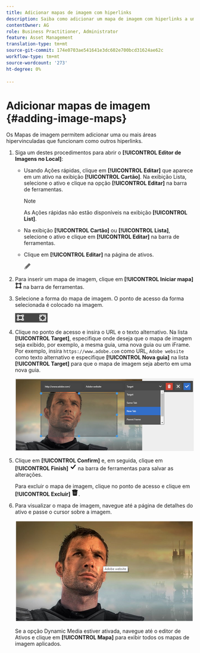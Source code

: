 ```yaml
---
title: Adicionar mapas de imagem com hiperlinks
description: Saiba como adicionar um mapa de imagem com hiperlinks a uma imagem.
contentOwner: AG
role: Business Practitioner, Administrator
feature: Asset Management
translation-type: tm+mt
source-git-commit: 174e0703ae541641e3dc602e700bcd31624ae62c
workflow-type: tm+mt
source-wordcount: '273'
ht-degree: 0%

---
```



# Adicionar mapas de imagem {#adding-image-maps}

Os Mapas de imagem permitem adicionar uma ou mais áreas hipervinculadas que funcionam como outros hiperlinks.

1. Siga um destes procedimentos para abrir o **[!UICONTROL Editor de Imagens no Local]**:

   * Usando Ações rápidas, clique em **[!UICONTROL Editar]** que aparece em um ativo na exibição **[!UICONTROL Cartão]**. Na exibição Lista, selecione o ativo e clique na opção **[!UICONTROL Editar]** na barra de ferramentas.

      >[!NOTE]
      >
      >As Ações rápidas não estão disponíveis na exibição **[!UICONTROL List]**.

   * Na exibição **[!UICONTROL Cartão]** ou **[!UICONTROL Lista]**, selecione o ativo e clique em **[!UICONTROL Editar]** na barra de ferramentas.
   * Clique em **[!UICONTROL Editar]** na página de ativos.

      ![opção de edição](assets/do-not-localize/edit_icon.png)

1. Para inserir um mapa de imagem, clique em **[!UICONTROL Iniciar mapa]** ![mapa de imagem](assets/do-not-localize/image-map-icon.png) na barra de ferramentas.
1. Selecione a forma do mapa de imagem. O ponto de acesso da forma selecionada é colocado na imagem.

   ![chlimage_1-422](assets/chlimage_1-422.png)

1. Clique no ponto de acesso e insira o URL e o texto alternativo. Na lista **[!UICONTROL Target]**, especifique onde deseja que o mapa de imagem seja exibido, por exemplo, a mesma guia, uma nova guia ou um iFrame. Por exemplo, insira `https://www.adobe.com` como URL, `Adobe website` como texto alternativo e especifique **[!UICONTROL Nova guia]** na lista **[!UICONTROL Target]** para que o mapa de imagem seja aberto em uma nova guia.

   ![chlimage_1-423](assets/chlimage_1-423.png)

1. Clique em **[!UICONTROL Confirm]** e, em seguida, clique em **[!UICONTROL Finish]** ![selecione check done](assets/do-not-localize/check-ok-done-icon.png) na barra de ferramentas para salvar as alterações.

   Para excluir o mapa de imagem, clique no ponto de acesso e clique em **[!UICONTROL Excluir]** ![excluir](assets/do-not-localize/delete-solid-line.png).

1. Para visualizar o mapa de imagem, navegue até a página de detalhes do ativo e passe o cursor sobre a imagem.

   ![chlimage_1-426](assets/chlimage_1-426.png)

   Se a opção Dynamic Media estiver ativada, navegue até o editor de Ativos e clique em **[!UICONTROL Mapa]** para exibir todos os mapas de imagem aplicados.
